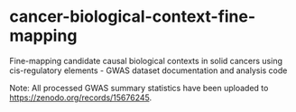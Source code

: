 # cancer-biological-context-fine-mapping
Fine-mapping candidate causal biological contexts in solid cancers using cis-regulatory elements - GWAS dataset documentation and analysis code

Note: All processed GWAS summary statistics have been uploaded to https://zenodo.org/records/15676245.
